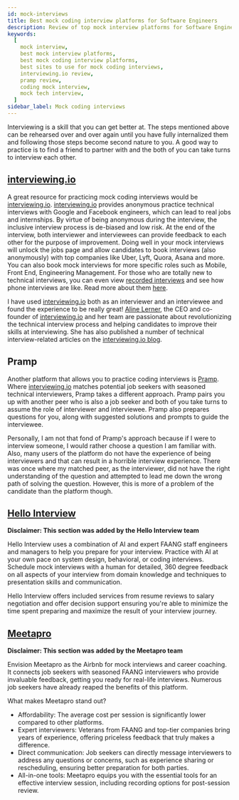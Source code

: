 ```yaml
---
id: mock-interviews
title: Best mock coding interview platforms for Software Engineers
description: Review of top mock interview platforms for Software Engineer coding interviews
keywords:
  [
    mock interview,
    best mock interview platforms,
    best mock coding interview platforms,
    best sites to use for mock coding interviews,
    interviewing.io review,
    pramp review,
    coding mock interview,
    mock tech interview,
  ]
sidebar_label: Mock coding interviews
---
```


<head>
  <meta property="og:image" content="https://www.techinterviewhandbook.org/social/mock-interviews.png" />
</head>

Interviewing is a skill that you can get better at. The steps mentioned above can be rehearsed over and over again until you have fully internalized them and following those steps become second nature to you. A good way to practice is to find a friend to partner with and the both of you can take turns to interview each other.

## [interviewing.io](https://iio.sh/r/DMCa)

A great resource for practicing mock coding interviews would be [interviewing.io](https://iio.sh/r/DMCa). [interviewing.io](https://iio.sh/r/DMCa) provides anonymous practice technical interviews with Google and Facebook engineers, which can lead to real jobs and internships. By virtue of being anonymous during the interview, the inclusive interview process is de-biased and low risk. At the end of the interview, both interviewer and interviewees can provide feedback to each other for the purpose of improvement. Doing well in your mock interviews will unlock the jobs page and allow candidates to book interviews (also anonymously) with top companies like Uber, Lyft, Quora, Asana and more. You can also book mock interviews for more specific roles such as Mobile, Front End, Engineering Management. For those who are totally new to technical interviews, you can even view [recorded interviews](https://interviewing.io/recordings) and see how phone interviews are like. Read more about them [here](https://techcrunch.com/2017/09/27/interviewing-io-hopes-to-close-the-engineer-diversity-gap-with-anonymous-interviews/).

I have used [interviewing.io](https://iio.sh/r/DMCa) both as an interviewer and an interviewee and found the experience to be really great! [Aline Lerner](https://twitter.com/alinelernerLLC), the CEO and co-founder of [interviewing.io](https://iio.sh/r/DMCa) and her team are passionate about revolutionizing the technical interview process and helping candidates to improve their skills at interviewing. She has also published a number of technical interview-related articles on the [interviewing.io blog](http://blog.interviewing.io/).

## Pramp

Another platform that allows you to practice coding interviews is [Pramp](https://pramp.com). Where [interviewing.io](https://iio.sh/r/DMCa) matches potential job seekers with seasoned technical interviewers, Pramp takes a different approach. Pramp pairs you up with another peer who is also a job seeker and both of you take turns to assume the role of interviewer and interviewee. Pramp also prepares questions for you, along with suggested solutions and prompts to guide the interviewee.

Personally, I am not that fond of Pramp's approach because if I were to interview someone, I would rather choose a question I am familiar with. Also, many users of the platform do not have the experience of being interviewers and that can result in a horrible interview experience. There was once where my matched peer, as the interviewer, did not have the right understanding of the question and attempted to lead me down the wrong path of solving the question. However, this is more of a problem of the candidate than the platform though.

## [Hello Interview](https://www.hellointerview.com/?utm_source=techinterviewhandbook)

**Disclaimer: This section was added by the Hello Interview team**

Hello Interview uses a combination of AI and expert FAANG staff engineers and managers to help you prepare for your interview. Practice with AI at your own pace on system design, behavioral, or coding interviews. Schedule mock interviews with a human for detailed, 360 degree feedback on all aspects of your interview from domain knowledge and techniques to presentation skills and communication.

Hello Interview offers included services from resume reviews to salary negotiation and offer decision support ensuring you're able to minimize the time spent preparing and maximize the result of your interview journey.

## [Meetapro](https://meetapro.com/?utm_source=techinterviewhandbook)

**Disclaimer: This section was added by the Meetapro team**

Envision Meetapro as the Airbnb for mock interviews and career coaching. It connects job seekers with seasoned FAANG interviewers who provide invaluable feedback, getting you ready for real-life interviews. Numerous job seekers have already reaped the benefits of this platform.

What makes Meetapro stand out?

- Affordability: The average cost per session is significantly lower compared to other platforms.
- Expert interviewers: Veterans from FAANG and top-tier companies bring years of experience, offering priceless feedback that truly makes a difference.
- Direct communication: Job seekers can directly message interviewers to address any questions or concerns, such as experience sharing or rescheduling, ensuring better preparation for both parties.
- All-in-one tools: Meetapro equips you with the essential tools for an effective interview session, including recording options for post-session review.

